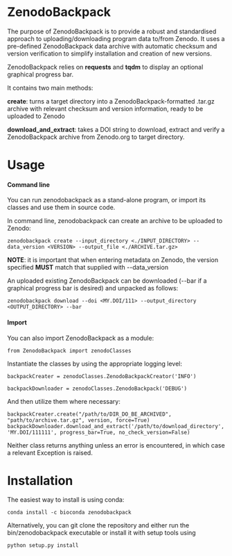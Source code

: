 # ZenodoBackpack

The purpose of ZenodoBackpack is to provide a robust and standardised approach to uploading/downloading program data to/from Zenodo. 
It uses a pre-defined ZenodoBackpack data archive with automatic checksum and version verification to simplify installation and creation of new versions. 

ZenodoBackpack relies on **requests** and **tqdm** to display an optional graphical progress bar. 

It contains two main methods:

**create**: turns a target directory into a ZenodoBackpack-formatted .tar.gz archive with relevant checksum and version information, ready to be uploaded to Zenodo
     
**download_and_extract**: takes a DOI string to download, extract and verify a ZenodoBackpack archive from Zenodo.org to target directory. 
    

# Usage

#### Command line
You can run zenodobackpack as a stand-alone program, or import its classes and use them in source code. 

In command line, zenodobackpack can create an archive to be uploaded to Zenodo: 

``zenodobackpack create --input_directory <./INPUT_DIRECTORY> --data_version <VERSION> --output_file <./ARCHIVE.tar.gz>``

**NOTE**: it is important that when entering metadata on Zenodo, the version specified **MUST** match that supplied with --data_version

An uploaded existing ZenodoBackpack can be downloaded (--bar if a graphical progress bar is desired) and unpacked as follows: 

``zenodobackpack download --doi <MY.DOI/111> --output_directory <OUTPUT_DIRECTORY> --bar``

#### Import

You can also import ZenodoBackpack as a module: 

``from ZenodoBackpack import zenodoClasses``

Instantiate the classes by using the appropriate logging level:

``backpackCreater = zenodoClasses.ZenodoBackpackCreator('INFO')``

``backpackDownloader = zenodoClasses.ZenodoBackpack('DEBUG')``

And then utilize them where necessary: 

``backpackCreater.create("/path/to/DIR_DO_BE_ARCHIVED", "path/to/archive.tar.gz", version, force=True)``
``backpackDownloader.download_and_extract('/path/to/download_directory', 'MY.DOI/111111', progress_bar=True, no_check_version=False)``

Neither class returns anything unless an error is encountered, in which case a relevant Exception is raised. 


# Installation

The easiest way to install is using conda:

```conda install -c bioconda zenodobackpack```

Alternatively, you can git clone the repository and either run the bin/zenodobackpack executable or install it with setup tools using 

``python setup.py install``
